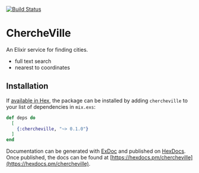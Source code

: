 [![Build Status](https://travis-ci.org/weatherforce/chercheville.svg?branch=master)](https://travis-ci.org/weatherforce/chercheville)

# ChercheVille

An Elixir service for finding cities.

* full text search
* nearest to coordinates


## Installation

If [available in Hex](https://hex.pm/docs/publish), the package can be installed
by adding `chercheville` to your list of dependencies in `mix.exs`:

```elixir
def deps do
  [
    {:chercheville, "~> 0.1.0"}
  ]
end
```

Documentation can be generated with [ExDoc](https://github.com/elixir-lang/ex_doc)
and published on [HexDocs](https://hexdocs.pm). Once published, the docs can
be found at [https://hexdocs.pm/chercheville](https://hexdocs.pm/chercheville).

